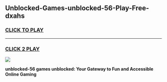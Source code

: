 
## Unblocked-Games-unblocked-56-Play-Free-dxahs
<h3>
<a href="https://premium76.site?title=unblocked-56&ref=10A">CLICK TO PLAY</a></h3>
<hr>

<h3>
<a href="https://premium76.site?title=unblocked-56&ref=10A">CLICK 2 PLAY</a>
  
</h3>

<a href="https://premium76.site?title=unblocked-56&ref=10A"><img src="https://clearcache.store/games.png"></a>


**unblocked-56 games unblocked: Your Gateway to Fun and Accessible Online Gaming**
